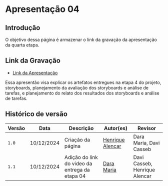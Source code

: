 # Apresentação 04

## Introdução

O objetivo dessa página é armazenar o link da gravação da apresentação da quarta etapa.

## Link da Gravação

* [Link da Apresentação](https://youtu.be/pmjM04JpNrw)

Essa apresentão visa explicar os artefatos entregues na etapa 4 do projeto, storyboards, planejamento da avaliação dos storyboards e análise de tarefas, e planejamento do relato dos resultados dos storyboards e análise de tarefas.

## Histórico de versão

| Versão | Data       | Descrição                                  | Autor(es)                                       | Revisor                 |
| ------ | ---------- | ------------------------------------------ | ----------------------------------------------- | ----------------------- |
| `1.0`  | 10/12/2024 | Criação da página                          | [Henrique Alencar](https://github.com/henryqma) | Dara Maria, Davi Casseb |
| `1.1`  | 10/12/2024 | Adição do link do video da entrega da etapa 04                          | [Dara Maria](https://github.com/henryqma) | Davi Casseb, Henrique Alencar |

